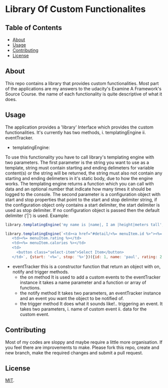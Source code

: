 # Library Of Custom Functionalites

## Table of Contents

* [About](#About)
* [Usage](#Usage)
* [Contributing](#contributing)
* [License](#License)


## About

This repo contains a library that provides custom functionalities. Most part of the applications are my answers to the udacity's Examine A Framework's Source Course. the name of each functionality is quite descriptive of what it does.

## Usage 

The application provides a 'library' Interface which provides the custom functionalities. It's currently has two methods, i. templatingEngine ii. eventTracker.

* templatingEngine: 

 To use this functionality you have to call library's templating engine with two parameters. The first parameter is the string you want to use as a template, string must contain starting and ending delimeters for variable content(s) or the string will be returned, the string must also not contain any starting and ending delimeters in it's static body, due to how the engine works. The templating engine returns a function which you can call with data and an optional number that indicate how many times it should be logged to the console. The second parameter is a configuration object with start and stop properties that point to the start and stop delimiter string, if the configuration object only contains a start delimiter, the start delimiter is used as stop delimiter. If no configuration object is passed  then the default delimiter ('|') is used.
 Example: 
 ```javascript
 library.templatingEngine('my name is |name|, I am |height|meters tall', {start: '|'})('paul', 152, 2);
``` 

 ```javascript
 library.templatingEngine(`<td><a href="#detail/<%= menuItem.id %>"><%= menuItem.name %></a></td>
    <td><%= menuItem.rating %></td>
    <td><%= menuItem.calories %></td>
    <td>
      <button class="select-item">Select Item</button>
    </td>`, {start: '<%=', stop: '%>'})({id: 1, name: 'paul', rating: 2, calories: 5}, 5);
```

* eventTracker
 this is a constructor function that return an object with on, notify and trigger methods. 
  * the on method
     It is used to add a custom events to the eventTracker instance
     it takes a name parameter and a function or array of functions.
  * the notify method
     It takes two parameters, an eventTracker instance and an event you want the object to be notified of.
  * the trigger method
     It does what it sounds like!.. triggering an event. It takes two parameters, i. name of custom event ii. data for the custom event.


## Contributing

Most of my codes are sloppy and maybe require a little more organisation. If you feel there are improvements to make. Please fork this repo, create and new branch, make the required changes and submit a pull request.


## License

[MIT](https://opensource.or/licenses/mit-license.php).
